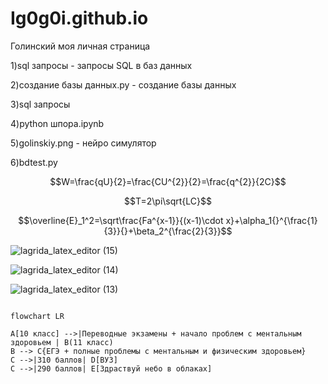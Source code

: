 # Ig0g0i.github.io
Голинский
моя личная страница

1)sql запросы - запросы SQL в баз данных

2)создание базы данных.py - создание базы данных

3)sql запросы

4)python шпора.ipynb

5)golinskiy.png - нейро симулятор

6)bdtest.py 

$$W=\frac{qU}{2}=\frac{CU^{2}}{2}=\frac{q^{2}}{2C}$$

$$T=2\pi\sqrt{LC}$$

$$\overline{E}_1^2=\sqrt\frac{Fa^{x-1}}{(x-1)\cdot x}+\alpha_1{}^{\frac{1}{3}}{}+\beta_2^{\frac{2}{3}}$$

![lagrida_latex_editor (15)](https://user-images.githubusercontent.com/114642612/201020562-1501aaf8-f71e-440c-b8ff-b6a98f3eb788.png)

![lagrida_latex_editor (14)](https://user-images.githubusercontent.com/114642612/201020580-869d38a1-deda-4d46-bb35-bff61dd72335.png)

![lagrida_latex_editor (13)](https://user-images.githubusercontent.com/114642612/201020592-d77f3e3c-1db2-4697-aae2-8aa7ae686a6b.png)

```mermaid

flowchart LR

A[10 класс] -->|Переводные экзамены + начало проблем с ментальным здоровьем | B(11 класс)
B --> C{ЕГЭ + полные проблемы с ментальным и физическим здоровьем}
C -->|310 баллов| D[ВУЗ]
C -->|290 баллов| E[Здраствуй небо в облаках]
```
